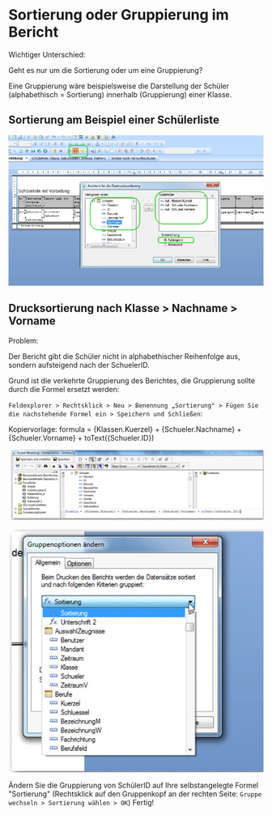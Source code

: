 # Sortierung oder Gruppierung im Bericht

Wichtiger Unterschied:

Geht es nur um die Sortierung oder um eine Gruppierung?

Eine Gruppierung wäre beispielsweise die Darstellung der Schüler (alphabethisch = Sortierung) innerhalb (Gruppierung) einer Klasse.

## Sortierung am Beispiel einer Schülerliste

![Fehlermeldung](../images/cr-sortierung-im-bericht.jpg)

## Drucksortierung nach Klasse > Nachname > Vorname

Problem:

Der Bericht gibt die Schüler nicht in alphabethischer Reihenfolge aus, sondern aufsteigend nach der SchuelerID.

Grund ist die verkehrte Gruppierung des Berichtes, die Gruppierung sollte durch die Formel ersetzt werden:

`Feldexplorer > Rechtsklick > Neu > Benennung „Sortierung" > Fügen Sie die nachstehende Formel ein > Speichern und Schließen`:

Kopiervorlage: formula = {Klassen.Kuerzel} + {Schueler.Nachname} + {Schueler.Vorname} + toText({Schueler.ID})

![Fehlermeldung](../images/cr-formeleditor.jpg)

![Fehlermeldung](../images/cr-sortierung-der-gruppierung.jpg)

Ändern Sie die Gruppierung von SchülerID auf Ihre selbstangelegte Formel "Sortierung" (Rechtsklick auf den Gruppenkopf an der rechten Seite: `Gruppe wechseln > Sortierung wählen > OK`) Fertig!
